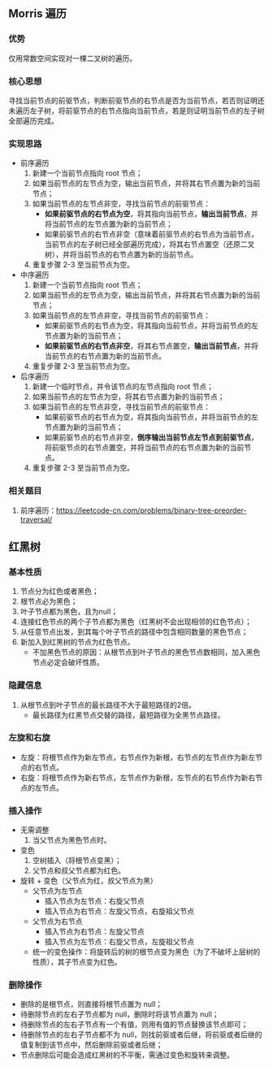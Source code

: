 ## Morris 遍历

### 优势
仅用常数空间实现对一棵二叉树的遍历。

### 核心思想
寻找当前节点的前驱节点，判断前驱节点的右节点是否为当前节点，若否则证明还未遍历左子树，将前驱节点的右节点指向当前节点，若是则证明当前节点的左子树全部遍历完成。

### 实现思路
- 前序遍历
  1. 新建一个当前节点指向 root 节点；
  2. 如果当前节点的左节点为空，输出当前节点，并将其右节点置为新的当前节点；
  3. 如果当前节点的左节点非空，寻找当前节点的前驱节点：
     - **如果前驱节点的右节点为空**，将其指向当前节点，**输出当前节点**，并将当前节点的左节点置为新的当前节点；
     - 如果前驱节点的右节点非空（意味着前驱节点的右节点为当前节点，当前节点的左子树已经全部遍历完成），将其右节点置空（还原二叉树），并将当前节点的右节点置为新的当前节点。
  4. 重复步骤 2-3 至当前节点为空。
- 中序遍历
  1. 新建一个当前节点指向 root 节点；
  2. 如果当前节点的左节点为空，输出当前节点，并将其右节点置为新的当前节点；
  3. 如果当前节点的左节点非空，寻找当前节点的前驱节点：
     - 如果前驱节点的右节点为空，将其指向当前节点，并将当前节点的左节点置为新的当前节点；
     - **如果前驱节点的右节点非空**，将其右节点置空，**输出当前节点**，并将当前节点的右节点置为新的当前节点。
  4. 重复步骤 2-3 至当前节点为空。
- 后序遍历
  1. 新建一个临时节点，并令该节点的左节点指向 root 节点；
  2. 如果当前节点的左节点为空，将其右节点置为新的当前节点；
  3. 如果当前节点的左节点非空，寻找当前节点的前驱节点：
     - 如果前驱节点的右节点为空，将其指向当前节点，并将当前节点的左节点置为新的当前节点；
     - 如果前驱节点的右节点非空，**倒序输出当前节点左节点到前驱节点**，将前驱节点的右节点置空，并将当前节点的右节点置为新的当前节点。
  4. 重复步骤 2-3 至当前节点为空。

### 相关题目
  1. 前序遍历：https://leetcode-cn.com/problems/binary-tree-preorder-traversal/

## 红黑树

### 基本性质
1. 节点分为红色或者黑色；
2. 根节点必为黑色；
3. 叶子节点都为黑色，且为null；
4. 连接红色节点的两个子节点都为黑色（红黑树不会出现相邻的红色节点）；
5. 从任意节点出发，到其每个叶子节点的路径中包含相同数量的黑色节点；
6. 新加入到红黑树的节点为红色节点。
   - 不加黑色节点的原因：从根节点到叶子节点的黑色节点数相同，加入黑色节点必定会破坏性质。

### 隐藏信息
1. 从根节点到叶子节点的最长路径不大于最短路径的2倍。
   - 最长路径为红黑节点交替的路径，最短路径为全黑节点路径。

### 左旋和右旋
- 左旋：将根节点作为新左节点，右节点作为新根，右节点的左节点作为新左节点的右节点。
- 右旋：将根节点作为新右节点，左节点作为新根，左节点的右节点作为新右节点的左节点。

### 插入操作
- 无需调整
  1. 当父节点为黑色节点时。
- 变色
  1. 空树插入（将根节点变黑）；
  2. 父节点和叔父节点都为红色。
- 旋转 + 变色（父节点为红，叔父节点为黑）
  - 父节点为左节点
    - 插入节点为左节点：右旋父节点
    - 插入节点为右节点：左旋父节点，右旋祖父节点
  - 父节点为右节点
    - 插入节点为右节点：左旋父节点
    - 插入节点为左节点：右旋父节点，左旋祖父节点
  - 统一的变色操作：将旋转后的树的根节点变为黑色（为了不破坏上层树的性质），其子节点变为红色。

### 删除操作
- 删除的是根节点，则直接将根节点置为 null；
- 待删除节点的左右子节点都为 null，删除时将该节点置为 null；
- 待删除节点的左右子节点有一个有值，则用有值的节点替换该节点即可；
- 待删除节点的左右子节点都不为 null，则找前驱或者后继，将前驱或者后继的值复制到该节点中，然后删除前驱或者后继；
- 节点删除后可能会造成红黑树的不平衡，需通过变色和旋转来调整。
  